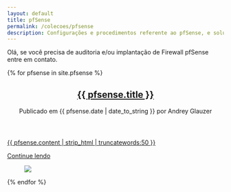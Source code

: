 ```yaml
---
layout: default
title: pfSense
permalink: /colecoes/pfsense
description: Configurações e procedimentos referente ao pfSense, e soluções que já apresentei em algumas empresas.
---
```

<div  class="alert">Olá, se você precisa de auditoria e/ou implantação de Firewall pfSense entre em contato.</div>

{% for pfsense in site.pfsense %}
   <div class="grid__column">
      <article  class="article__posts">
         <header class="article__header">
            <h2 class="article__title">
            	<a class="" title="{{ pfsense.title }}" href="{% if site.baseurl == "/" %}{{ pfsense.url }}{% else %}{{ pfsense.url | prepend: site.baseurl }}{% endif %}">{{ pfsense.title }}</a>
            </h2>
            <div class="article__meta">
            	<span  itemprop="datePublished" content="2017-01-01">Publicado em {{ pfsense.date | date_to_string }} </span><span>por <span itemprop="author">Andrey Glauzer</span></span>
            </div>
         </header>
         <p itemprop="description" class="article__description">
         	<a href="{% if site.baseurl == "/" %}{{ pfsense.url }}{% else %}{{ pfsense.url | prepend: site.baseurl }}{% endif %}" class="" title="{{ pfsense.title }}">{{ pfsense.content | strip_html | truncatewords:50 }}</a>
         </p>
         <div class="article__button">
         	<a  href="{% if site.baseurl == "/" %}{{ pfsense.url }}{% else %}{{ pfsense.url | prepend: site.baseurl }}{% endif %}" class="nuxt-link-button nuxt-link-button--ghost" title="{{ pfsense.title }}">Continue lendo</a>
         </div>
         <!---->
         <figure class="article__image" data-v-7cb2a31e=""><img src="\{{ pfsense.img_background }}"></figure>
      </article>
   </div>
{% endfor %}